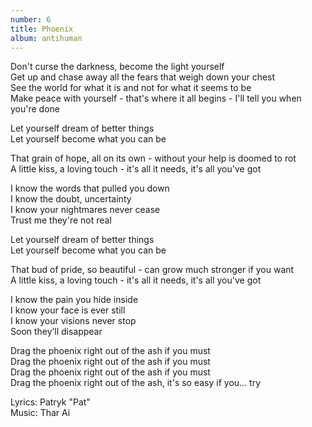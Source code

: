 ```yaml
---
number: 6
title: Phoenix
album: antihuman
---
```

Don't curse the darkness, become the light yourself\
Get up and chase away all the fears that weigh down your chest\
See the world for what it is and not for what it seems to be\
Make peace with yourself - that's where it all begins - I'll tell you when you're done

Let yourself dream of better things\
Let yourself become what you can be

That grain of hope, all on its own - without your help is doomed to rot\
A little kiss, a loving touch - it's all it needs, it's all you've got

I know the words that pulled you down\
I know the doubt, uncertainty\
I know your nightmares never cease\
Trust me they're not real

Let yourself dream of better things\
Let yourself become what you can be

That bud of pride, so beautiful - can grow much stronger if you want\
A little kiss, a loving touch - it's all it needs, it's all you've got

I know the pain you hide inside\
I know your face is ever still\
I know your visions never stop\
Soon they’ll disappear

Drag the phoenix right out of the ash if you must\
Drag the phoenix right out of the ash if you must\
Drag the phoenix right out of the ash if you must\
Drag the phoenix right out of the ash, it's so easy if you... try

Lyrics: Patryk "Pat"\
Music: Thar Ai